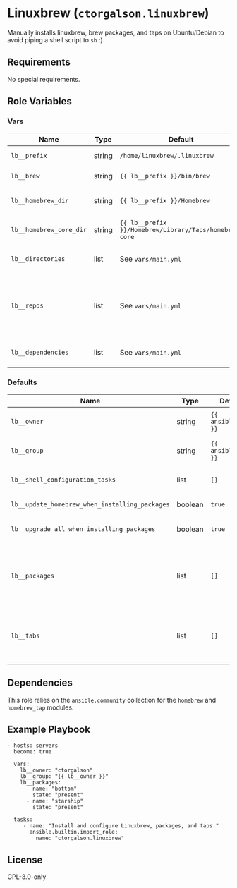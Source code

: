 # Linuxbrew (`ctorgalson.linuxbrew`)

Manually installs linuxbrew, brew packages, and taps on Ubuntu/Debian to avoid
piping a shell script to `sh` :)

## Requirements

No special requirements.

## Role Variables

### Vars

| Name | Type | Default | Description |
|------|------|---------|-------------|
| `lb__prefix`            | string | `/home/linuxbrew/.linuxbrew`                           | Location for all `brew` related files. |
| `lb__brew`              | string | `{{ lb__prefix }}/bin/brew`                            | Path to the `brew` binary. |
| `lb__homebrew_dir`      | string | `{{ lb__prefix }}/Homebrew`                            | Path to the Homebrew repo directory. |
| `lb__homebrew_core_dir` | string | `{{ lb__prefix }}/Homebrew/Library/Taps/homebrew-core` | Path to the Homebrew core repo directory. |
| `lb__directories      ` | list   | See `vars/main.yml`                                    | List of directories to be created in `lb__prefix` dir. |
| `lb__repos`             | list   | See `vars/main.yml`                                    | List of repos to be cloned during install. Each item must have `repo`, `dest`, and `version` properties suitable for `ansible.builtin.git`. |
| `lb__dependencies`      | list   | See `vars/main.yml`                                    | List of apt packages required for `brew` install and use. |

### Defaults

| Name | Type | Default | Description |
|------|------|---------|-------------|
| `lb__owner`                                    | string  | `{{ ansible_user }}` | The name of the owner for the `{{ lb__prefix }}` directory and contents. |
| `lb__group`                                    | string  | `{{ ansible_user }}` | The name of the group for the `{{ lb__prefix }}` directory and contents. |
| `lb__shell_configuration_tasks`                | list    | `[]`                 | A list of paths to Ansible task include files to be run after the basic installation. |
| `lb__update_homebrew_when_installing_packages` | boolean | `true`               | Whether or not to update `brew` when installing new pacakges. |
| `lb__upgrade_all_when_installing_packages`     | boolean | `true`               | Whether or not to upgrade Linuxbrew package when installing new pacakges. |
| `lb__packages`                                 | list    | `[]`                 | A list of Linuxbrew packages to install. Each item must specify a `name` property, and can have optional `state`, `path`, and `install_options` properties suitable for `ansible.community.homebrew`. | 
| `lb__tabs`                                     | list    | `[]`                 | A list of Linuxbrew taps to install. Each item must specify a `name` property, and can have `state`, `path`, and `url` properties suitable for `ansible.community.homebrew_tap`. |

## Dependencies

This role relies on the `ansible.community` collection for the `homebrew` and
`homebrew_tap` modules.


## Example Playbook

    - hosts: servers
      become: true
      
      vars:
        lb__owner: "ctorgalson"
        lb__group: "{{ lb__owner }}"
        lb__packages:
          - name: "bottom"
            state: "present"
          - name: "starship"
            state: "present"

      tasks:
         - name: "Install and configure Linuxbrew, packages, and taps."
           ansible.builtin.import_role:
             name: "ctorgalson.linuxbrew"

## License

GPL-3.0-only
